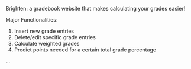 Brighten: a gradebook website that makes calculating your grades easier!

Major Functionalities: 
  1. Insert new grade entries
  2. Delete/edit specific grade entries
  3. Calculate weighted grades
  4. Predict points needed for a certain total grade percentage
  
  ...
